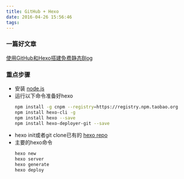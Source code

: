 ```yaml
---
title: GitHub + Hexo
date: 2016-04-26 15:56:46
tags:
---
```


### 一篇好文章

[使用GitHub和Hexo搭建免费静态Blog](http://wsgzao.github.io/post/hexo-guide/)

### 重点步骤

- 安装 [node.js](http://nodejs.org)
- 运行以下命令准备好hexo
    ```bash
    npm install -g cnpm --registry=https://registry.npm.taobao.org
    npm install hexo-cli -g
    npm install hexo --save
    npm install hexo-deployer-git --save
    ```
- hexo init或者git clone已有的 [hexo repo](https://github.com/folger/hexo)
- 主要的hexo命令
    ```bash
    hexo new
    hexo server
    hexo generate
    hexo deploy
    ```
